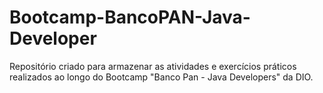 # Bootcamp-BancoPAN-Java-Developer
Repositório criado para armazenar as atividades e exercícios práticos realizados ao longo do Bootcamp "Banco Pan - Java Developers" da DIO.
